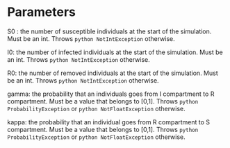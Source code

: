 # Parameters

S0 : the number of susceptible individuals at the start of the simulation. Must be an int. Throws ```python NotIntException``` otherwise.

I0: the number of infected individuals at the start of the simulation. Must be an int. Throws ```python NotIntException``` otherwise.

R0: the number of removed individuals at the start of the simulation. Must be an int. Throws ```python NotIntException``` otherwise.

gamma: the probability that an individuals goes from I compartment to R compartment. Must be a value that belongs to [0,1]. Throws ```python ProbabilityException``` or ```python NotFloatException``` otherwise. 

kappa: the probability that an individual goes from R compartment to S compartment. Must be a value that belongs to [0,1]. Throws ```python ProbabilityException``` or ```python NotFloatException``` otherwise. 

